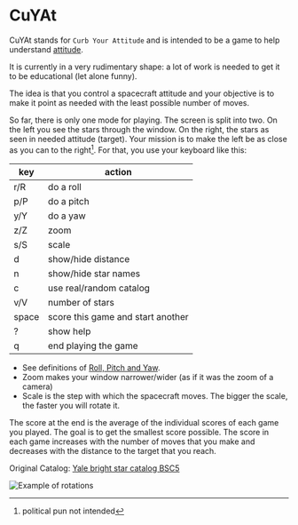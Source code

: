 # CuYAt

CuYAt stands for `Curb Your Attitude` and is intended to be a game to help understand
[attitude](https://en.wikipedia.org/wiki/Spacecraft_attitude_control).

It is currently in a very rudimentary shape: a lot of work is needed to get it
to be educational (let alone funny).

The idea is that you control a spacecraft attitude and your objective is to make
it point as needed with the least possible number of moves.

So far, there is only one mode for playing.
The screen is split into two.
On the left you see the stars through the window.
On the right, the stars as seen in needed attitude (target).
Your mission is to make the left be as close as you can to the right[^1].
For that, you use your keyboard like this:

[^1]: political pun not intended

| **key** | **action**     |
|-----|--------------------|
| r/R | do a roll          |
| p/P | do a pitch         |
| y/Y | do a yaw           |
| z/Z | zoom               |
| s/S | scale              |
| d   | show/hide distance |
| n   | show/hide star names |
| c   | use real/random catalog |
| v/V | number of stars    |
| space | score this game and start another |
| ?   | show help          |
| q | end playing the game |

- See definitions of [Roll, Pitch and Yaw](https://en.wikipedia.org/wiki/Aircraft_principal_axes).
- Zoom makes your window narrower/wider (as if it was the zoom of a camera)
- Scale is the step with which the spacecraft moves. The bigger the scale, the faster you will rotate it.

The score at the end is the average of the individual scores of each game you played.
The goal is to get the smallest score possible.
The score in each game increases with the number of moves that you make and
decreases with the distance to the target that you reach.

Original Catalog: [Yale bright star catalog BSC5](http://tdc-www.harvard.edu/catalogs/bsc5.html)


![Example of rotations](https://github.com/user-attachments/assets/6c07b428-93c6-4539-b318-93dcc05fea5c)
